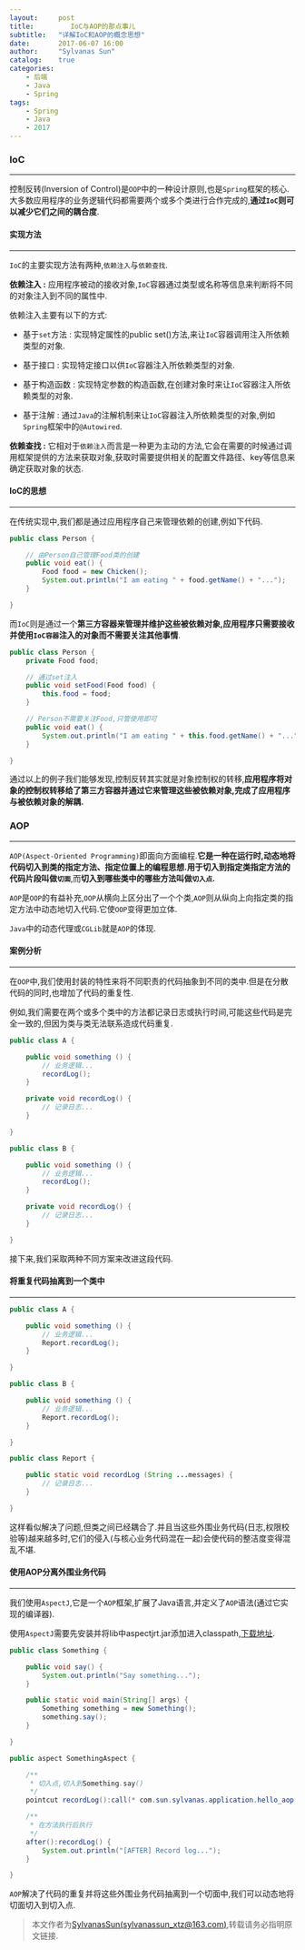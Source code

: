 ```yaml
---
layout:     post
title:         IoC与AOP的那点事儿
subtitle:   "详解IoC和AOP的概念思想"
date:       2017-06-07 16:00
author:     "Sylvanas Sun"
catalog:    true
categories: 
    - 后端
    - Java
    - Spring
tags:
    - Spring
    - Java
    - 2017
---
```



### IoC


----------


控制反转(Inversion of Control)是`OOP`中的一种设计原则,也是`Spring`框架的核心.大多数应用程序的业务逻辑代码都需要两个或多个类进行合作完成的,**通过`IoC`则可以减少它们之间的耦合度**.

#### 实现方法


----------


`IoC`的主要实现方法有两种,`依赖注入`与`依赖查找`.

 **依赖注入 :**  应用程序被动的接收对象,`IoC`容器通过类型或名称等信息来判断将不同的对象注入到不同的属性中.

依赖注入主要有以下的方式: 

 -  基于`set`方法 : 实现特定属性的public set()方法,来让`IoC`容器调用注入所依赖类型的对象.


 -  基于接口 : 实现特定接口以供`IoC`容器注入所依赖类型的对象.


 -  基于构造函数 : 实现特定参数的构造函数,在创建对象时来让`IoC`容器注入所依赖类型的对象.

 -  基于注解 : 通过`Java`的注解机制来让`IoC`容器注入所依赖类型的对象,例如`Spring`框架中的`@Autowired`.


**依赖查找 :** 它相对于`依赖注入`而言是一种更为主动的方法,它会在需要的时候通过调用框架提供的方法来获取对象,获取时需要提供相关的配置文件路径、key等信息来确定获取对象的状态.

#### IoC的思想


----------



在传统实现中,我们都是通过应用程序自己来管理依赖的创建,例如下代码.

```java
public class Person {

	// 由Person自己管理Food类的创建
	public void eat() {
		Food food = new Chicken();
		System.out.println("I am eating " + food.getName() + "...");
	}

}
```

而`IoC`则是通过一个**第三方容器来管理并维护这些被依赖对象,应用程序只需要接收并使用`IoC容器`注入的对象而不需要关注其他事情**.

```java
public class Person {
	private Food food;

	// 通过set注入
	public void setFood(Food food) {
		this.food = food;
	}

	// Person不需要关注Food,只管使用即可
	public void eat() {
		System.out.println("I am eating " + this.food.getName() + "...");
	}

}
```

通过以上的例子我们能够发现,控制反转其实就是对象控制权的转移,**应用程序将对象的控制权转移给了第三方容器并通过它来管理这些被依赖对象,完成了应用程序与被依赖对象的解耦.**


### AOP


----------


`AOP(Aspect-Oriented Programming)`即面向方面编程.**它是一种在运行时,动态地将代码切入到类的指定方法、指定位置上的编程思想.**用于**切入到指定类指定方法的代码片段叫做`切面`**,而**切入到哪些类中的哪些方法叫做`切入点`.**

`AOP`是`OOP`的有益补充,`OOP`从横向上区分出了一个个类,`AOP`则从纵向上向指定类的指定方法中动态地切入代码.它使`OOP`变得更加立体.

`Java`中的动态代理或`CGLib`就是`AOP`的体现.

#### 案例分析


----------


在`OOP`中,我们使用封装的特性来将不同职责的代码抽象到不同的类中.但是在分散代码的同时,也增加了代码的重复性.

例如,我们需要在两个或多个类中的方法都记录日志或执行时间,可能这些代码是完全一致的,但因为类与类无法联系造成代码重复.

```java
public class A {

	public void something () {
		// 业务逻辑...
		recordLog();	
	}

	private void recordLog() {
		// 记录日志...
	}

}

public class B {

	public void something () {
		// 业务逻辑...
		recordLog();
	}

	private void recordLog() {
		// 记录日志...
	}

}
```
接下来,我们采取两种不同方案来改进这段代码.

#### 将重复代码抽离到一个类中


----------


```java
public class A {

	public void something () {
		// 业务逻辑...
		Report.recordLog();
	}

}

public class B {

	public void something () {
		// 业务逻辑...
		Report.recordLog();
	}

}

public class Report {

	public static void recordLog (String ...messages) {
		// 记录日志...
	}

}
```

这样看似解决了问题,但类之间已经耦合了.并且当这些外围业务代码(日志,权限校验等)越来越多时,它们的侵入(与核心业务代码混在一起)会使代码的整洁度变得混乱不堪.

#### 使用AOP分离外围业务代码


----------


我们使用`AspectJ`,它是一个`AOP`框架,扩展了Java语言,并定义了`AOP`语法(通过它实现的编译器).

使用`AspectJ`需要先安装并将lib中aspectjrt.jar添加进入classpath,[下载地址][1].

```java
public class Something {

    public void say() {
        System.out.println("Say something...");
    }

    public static void main(String[] args) {
        Something something = new Something();
        something.say();
    }

}

public aspect SomethingAspect {

    /**
     * 切入点,切入到Something.say()
     */
    pointcut recordLog():call(* com.sun.sylvanas.application.hello_aop.Something.say(..));

    /**
     * 在方法执行后执行
     */
    after():recordLog() {
        System.out.println("[AFTER] Record log...");
    }

}
```

`AOP`解决了代码的重复并将这些外围业务代码抽离到一个切面中,我们可以动态地将切面切入到切入点.


> 本文作者为[SylvanasSun(sylvanassun_xtz@163.com)][2],转载请务必指明原文链接.

[1]: http://www.eclipse.org/aspectj/downloads.php
[2]: https://github.com/SylvanasSun
